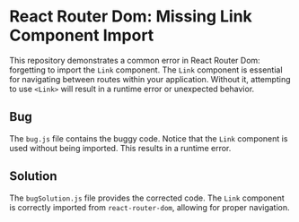 # React Router Dom: Missing Link Component Import

This repository demonstrates a common error in React Router Dom: forgetting to import the `Link` component.  The `Link` component is essential for navigating between routes within your application.  Without it, attempting to use `<Link>` will result in a runtime error or unexpected behavior.

## Bug
The `bug.js` file contains the buggy code.  Notice that the `Link` component is used without being imported.  This results in a runtime error.

## Solution
The `bugSolution.js` file provides the corrected code.  The `Link` component is correctly imported from `react-router-dom`, allowing for proper navigation.